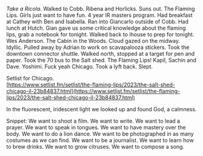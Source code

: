 *Take a Ricola.* Walked to Cobb. Ribena and Horlicks. Suns out. The Flaming Lips. Girls just want to have fun. 4 year IR masters program. Had breakfast at Cathey with Ben and Isabella. Ran into Giancarlo outside of Cobb. Had lunch at Hutch. Gian gave us some critical knowledge about the flaming lips, grab a notebook for tonight. Walked back to ihouse to prep for tonight. Wes Anderson. The Cabin in the Woods. Cloud gazed on the midway. Idyllic. Pulled away by Adrian to work on scavapalooza stickers. Took the downtown connector shuttle. Walked north, stopped at a target for pen and paper. Took the 70 bus to the Salt shed. The Flaming Lips\! Kapil, Sachin and Dave. Yoshimi. Fuck yeah Chicago. Took a lyft back. Slept. 

Setlist for Chicago.   
[https://www.setlist.fm/setlist/the-flaming-lips/2023/the-salt-shed-chicago-il-23b84837.html](https://www.setlist.fm/setlist/the-flaming-lips/2023/the-salt-shed-chicago-il-23b84837.html)

In the fluorescent, iridescent light we looked up and found God, a calmness. 

Snippet: We want to shoot a film. We want to write. We want to lead a prayer. We want to speak in tongues. We want to have mastery over the body. We want to do a lion dance. We want to be photographed in as many costumes as we can find. We want to be a journalist. We want to learn how to brew drinks. We want to grow citruses. We want to compose a song.